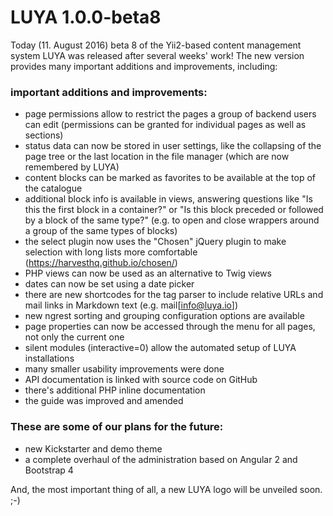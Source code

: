 # LUYA 1.0.0-beta8

Today (11. August 2016) beta 8 of the Yii2-based content management system LUYA was released after several weeks' work! The new version provides many important additions and improvements, including:

### important additions and improvements:

- page permissions allow to restrict the pages a group of backend users can edit (permissions can be granted for individual pages as well as sections)
- status data can now be stored in user settings, like the collapsing of the page tree or the last location in the file manager (which are now remembered by LUYA)
- content blocks can be marked as favorites to be available at the top of the catalogue
- additional block info is available in views, answering questions like "Is this the first block in a container?" or "Is this block preceded or followed by a block of the same type?" (e.g. to open and close wrappers around a group of the same types of blocks)
- the select plugin now uses the "Chosen" jQuery plugin to make selection with long lists more comfortable (https://harvesthq.github.io/chosen/)
- PHP views can now be used as an alternative to Twig views
- dates can now be set using a date picker
- there are new shortcodes for the tag parser to include relative URLs and mail links in Markdown text (e.g. mail[info@luya.io])
- new ngrest sorting and grouping configuration options are available
- page properties can now be accessed through the menu for all pages, not only the current one
- silent modules (interactive=0) allow the automated setup of LUYA installations
- many smaller usability improvements were done
- API documentation is linked with source code on GitHub
- there's additional PHP inline documentation
- the guide was improved and amended

### These are some of our plans for the future:

- new Kickstarter and demo theme
- a complete overhaul of the administration based on Angular 2 and Bootstrap 4

And, the most important thing of all, a new LUYA logo will be unveiled soon.  ;-)